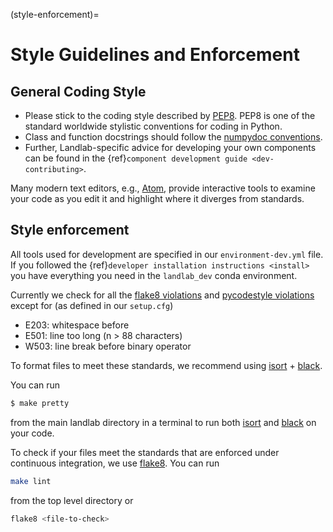 (style-enforcement)=

# Style Guidelines and Enforcement

## General Coding Style

- Please stick to the coding style described by
  [PEP8](https://www.python.org/dev/peps/pep-0008/). PEP8 is one of
  the standard worldwide stylistic conventions for coding in Python.
- Class and function docstrings should follow the [numpydoc
  conventions](https://numpydoc.readthedocs.io/en/latest/format.html#docstring-standard).
- Further, Landlab-specific advice for developing your own components
  can be found in the {ref}`component development guide <dev-contributing>`.

Many modern text editors, e.g., [Atom](https://atom.io), provide interactive tools to
examine your code as you edit it and highlight where it diverges from
standards.

## Style enforcement

All tools used for development are specified in our `environment-dev.yml` file.
If you followed the
{ref}`developer installation instructions <install>` you have
everything you need in the `landlab_dev` conda environment.

Currently we check for all the [flake8
violations](https://pycodestyle.readthedocs.io/en/latest/intro.html#error-codes)
and [pycodestyle
violations](http://flake8.pycqa.org/en/latest/user/error-codes.html)
except for (as defined in our `setup.cfg`)

- E203: whitespace before
- E501: line too long (n > 88 characters)
- W503: line break before binary operator

To format files to meet these standards, we recommend using
[isort](https://pypi.org/project/isort/) +
[black](https://github.com/psf/black).

You can run

```bash
$ make pretty
```

from the main landlab directory in a terminal to run both
[isort](https://pypi.org/project/isort/) and
[black](https://github.com/psf/black) on your code.

To check if your files meet the standards that are enforced under
continuous integration, we use
[flake8](http://flake8.pycqa.org/en/latest/). You can run

```bash
make lint
```

from the top level directory or

```bash
flake8 <file-to-check>
```
